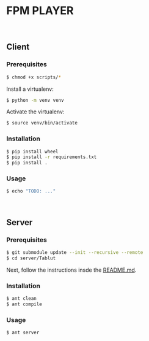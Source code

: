 
# FPM PLAYER


<!-- TABLE OF CONTENTS -->
<!-- ## Table of Contents
* [About the Project](#about-the-project)
  * [Built With](#built-with)
* [Getting Started](#getting-started)
  * [Prerequisites](#prerequisites)
  * [Installation](#installation)
* [Usage](#usage)
* [License](#license) -->


<!-- ---------------------------------------------------------------------- -->
<br>
<!-- ---------------------------------------------------------------------- -->


## Client

### Prerequisites

```sh
$ chmod +x scripts/*
```

Install a virtualenv:
```sh
$ python -m venv venv
```

Activate the virtualenv:
```sh
$ source venv/bin/activate
```

<!-- ---------------------------------------------------------------------- -->

### Installation

```sh
$ pip install wheel
$ pip install -r requirements.txt
$ pip install .
```

<!-- ---------------------------------------------------------------------- -->

### Usage

```sh
$ echo "TODO: ..."
```


<!-- ---------------------------------------------------------------------- -->
<br>
<!-- ---------------------------------------------------------------------- -->


## Server

### Prerequisites
```sh
$ git submodule update --init --recursive --remote
$ cd server/Tablut
```

Next, follow the instructions insde the [README.md](./server/README.md).


### Installation

```sh
$ ant clean
$ ant compile
```

### Usage

```sh
$ ant server
```